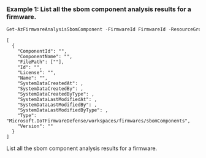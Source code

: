 ### Example 1: List all the sbom component analysis results for a firmware.
```powershell
Get-AzFirmwareAnalysisSbomComponent -FirmwareId FirmwareId -ResourceGroupName ResourceGroupName -WorkspaceName WorkspaceName | ConvertTo-Json
```

```output
[
  {
    "ComponentId": "",
    "ComponentName": "",
    "FilePath": [""],
    "Id": "",
    "License": "",
    "Name": "",
    "SystemDataCreatedAt": ,
    "SystemDataCreatedBy": ,
    "SystemDataCreatedByType": ,
    "SystemDataLastModifiedAt": ,
    "SystemDataLastModifiedBy": ,
    "SystemDataLastModifiedByType": ,
    "Type": "Microsoft.IoTFirmwareDefense/workspaces/firmwares/sbomComponents",
    "Version": ""
  }
]
```

List all the sbom component analysis results for a firmware.

